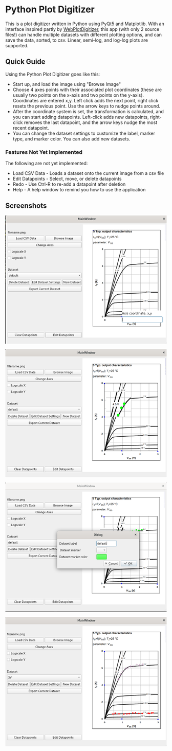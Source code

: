 # Python Plot Digitizer

This is a plot digitizer written in Python using PyQt5 and Matplotlib. With an interface inspired partly by [WebPlotDigitizer](https://automeris.io/WebPlotDigitizer/), this app (with only 2 source files!) can handle multiple datasets with different plotting options, and can save the data, sorted, to csv. Linear, semi-log, and log-log plots are supported. 



## Quick Guide

Using the Python Plot Digitizer goes like this:

* Start up, and load the image using "Browse Image"
* Choose 4 axes points with their associated plot coordinates (these are usually two points on the x-axis and two points on the y-axis). Coordinates are entered x,y. Left click adds the next point, right click resets the previous point. Use the arrow keys to nudge points around.
* After the coordinate system is set, the transformation is calculated, and you can start adding datapoints. Left-click adds new datapoints, right-click removes the last datapoint, and the arrow keys nudge the most recent datapoint. 
* You can change the dataset settings to customize the label, marker type, and marker color. You can also add new datasets. 



### Features Not Yet Implemented

The following are not yet implemented:

* Load CSV Data - Loads a dataset onto the current image from a csv file
* Edit Datapoints - Select, move, or delete datapoints
* Redo - Use Ctrl-R to re-add a datapoint after deletion
* Help - A help window to remind you how to use the application



## Screenshots



![Screenshot 1](screenshots/screenshot_28Jul2020.png)





![Screenshot 2](screenshots/screenshot_28Jul2020_1.png)



![Screenshot 2](screenshots/screenshot_28Jul2020_2.png)





![Screenshot 2](screenshots/screenshot_28Jul2020_3.png)

